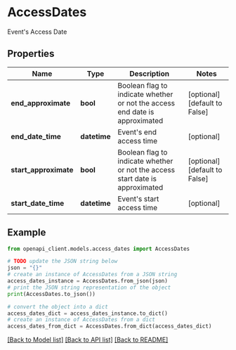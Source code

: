# AccessDates

Event's Access Date

## Properties

Name | Type | Description | Notes
------------ | ------------- | ------------- | -------------
**end_approximate** | **bool** | Boolean flag to indicate whether or not the access end date is approximated | [optional] [default to False]
**end_date_time** | **datetime** | Event&#39;s end access time | [optional] 
**start_approximate** | **bool** | Boolean flag to indicate whether or not the access start date is approximated | [optional] [default to False]
**start_date_time** | **datetime** | Event&#39;s start access time | [optional] 

## Example

```python
from openapi_client.models.access_dates import AccessDates

# TODO update the JSON string below
json = "{}"
# create an instance of AccessDates from a JSON string
access_dates_instance = AccessDates.from_json(json)
# print the JSON string representation of the object
print(AccessDates.to_json())

# convert the object into a dict
access_dates_dict = access_dates_instance.to_dict()
# create an instance of AccessDates from a dict
access_dates_from_dict = AccessDates.from_dict(access_dates_dict)
```
[[Back to Model list]](../README.md#documentation-for-models) [[Back to API list]](../README.md#documentation-for-api-endpoints) [[Back to README]](../README.md)


